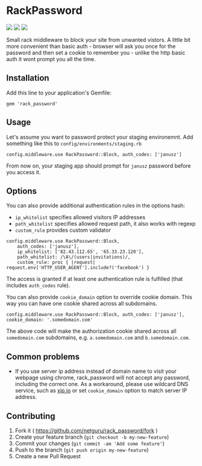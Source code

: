 # RackPassword
![](http://img.shields.io/gem/v/rack_password.svg?style=flat-square)
[![](http://img.shields.io/codeclimate/github/netguru/rack_password.svg?style=flat-square)](https://codeclimate.com/github/netguru/rack_password)
[![](http://img.shields.io/travis/netguru/rack_password.svg?style=flat-square)](ps://travis-ci.org/netguru/rack_password)

Small rack middleware to block your site from unwanted vistors. A little bit more convenient than basic auth - browser will ask you once for the password and then set a cookie to remember you - unlike the http basic auth it wont prompt you all the time.

## Installation

Add this line to your application's Gemfile:

    gem 'rack_password'

## Usage

Let's assume you want to password protect your staging environemnt. Add something like this to `config/environments/staging.rb `


```
config.middleware.use RackPassword::Block, auth_codes: ['janusz']
```

From now on, your staging app should prompt for `janusz` password before you access it.

## Options

You can also provide additional authentication rules in the options hash:

* `ip_whitelist` specifies allowed visitors IP addresses
* `path_whitelist` specifies allowed request path, it also works with regexp
* `custom_rule` provides custom validator

```
config.middleware.use RackPassword::Block,
    auth_codes: ['janusz'],
    ip_whitelist: ['82.43.112.65', '65.33.23.120'],
    path_whitelist: /\A\/(users|invitations)/,
    custom_rule: proc { |request| request.env['HTTP_USER_AGENT'].include?('facebook') }
```

The access is granted if at least one authentication rule is fulfilled (that includes `auth_codes` rule).

You can also provide `cookie_domain` option to override cookie domain. This way you can have one cookie shared across all subdomains.

```
config.middleware.use RackPassword::Block, auth_codes: ['janusz'], cookie_domain: '.somedomain.com'
```

The above code will make the authorization cookie shared across all `somedomain.com` subdomains, e.g. `a.somedomain.com` and `b.somedomain.com`. 

## Common problems
- If you use server ip address instead of domain name to visit your webpage using chrome, rack_password will not accept any password, including the correct one. As a workaround, please use wildcard DNS service, such as [xip.io](http://xip.io/) or set `cookie_domain` option to match server IP address.

## Contributing

1. Fork it ( https://github.com/netguru/rack_password/fork )
2. Create your feature branch (`git checkout -b my-new-feature`)
3. Commit your changes (`git commit -am 'Add some feature'`)
4. Push to the branch (`git push origin my-new-feature`)
5. Create a new Pull Request

